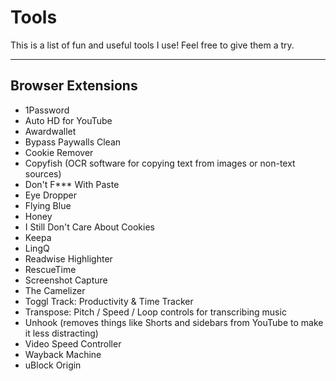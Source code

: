 # Tools

This is a list of fun and useful tools I use! Feel free to give them a try.

---

## Browser Extensions

- 1Password
- Auto HD for YouTube
- Awardwallet
- Bypass Paywalls Clean
- Cookie Remover
- Copyfish (OCR software for copying text from images or non-text sources)
- Don't F*** With Paste
- Eye Dropper
- Flying Blue
- Honey
- I Still Don't Care About Cookies
- Keepa
- LingQ
- Readwise Highlighter
- RescueTime
- Screenshot Capture
- The Camelizer
- Toggl Track: Productivity & Time Tracker
- Transpose: Pitch / Speed / Loop controls for transcribing music
- Unhook (removes things like Shorts and sidebars from YouTube to make it less distracting)
- Video Speed Controller
- Wayback Machine
- uBlock Origin
